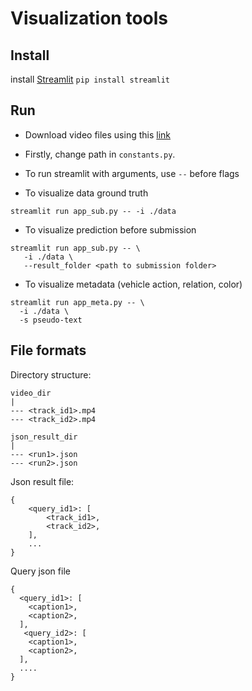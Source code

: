 # Visualization tools 

## Install 
install [Streamlit](https://docs.streamlit.io/en/stable/)
`pip install streamlit`

## Run

- Download video files using this [link](https://drive.google.com/file/d/1LSFgViybP_hjggoAwuFiJ-emzAlfy-b5/view?usp=sharing)
- Firstly, change path in `constants.py`. 

- To run streamlit with arguments, use `--` before flags

- To visualize data ground truth
```
streamlit run app_sub.py -- -i ./data
```

- To visualize prediction before submission 
```
streamlit run app_sub.py -- \
   -i ./data \
   --result_folder <path to submission folder>
```

- To visualize metadata (vehicle action, relation, color)
```
streamlit run app_meta.py -- \
  -i ./data \
  -s pseudo-text
```



## File formats

Directory structure:
```
video_dir
|
--- <track_id1>.mp4
--- <track_id2>.mp4

json_result_dir
|
--- <run1>.json
--- <run2>.json
```

Json result file:
```
{
    <query_id1>: [
        <track_id1>,
        <track_id2>,
    ],
    ...
}
```


Query json file
```
{
  <query_id1>: [
    <caption1>,
    <caption2>,
  ],
   <query_id2>: [
    <caption1>,
    <caption2>,
  ],
  ....
}
```

